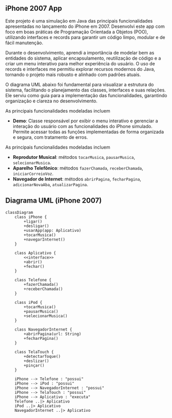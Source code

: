 
## iPhone 2007 App

Este projeto é uma simulação em Java das principais funcionalidades apresentadas no lançamento do iPhone em 2007. Desenvolvi este app com foco em boas práticas de Programação Orientada a Objetos (POO), utilizando interfaces e records para garantir um código limpo, modular e de fácil manutenção.

Durante o desenvolvimento, aprendi a importância de modelar bem as entidades do sistema, aplicar encapsulamento, reutilização de código e a criar um menu interativo para melhor experiência do usuário. O uso de records e interfaces me permitiu explorar recursos modernos do Java, tornando o projeto mais robusto e alinhado com padrões atuais.

O diagrama UML abaixo foi fundamental para visualizar a estrutura do sistema, facilitando o planejamento das classes, interfaces e suas relações. Ele serviu como guia para a implementação das funcionalidades, garantindo organização e clareza no desenvolvimento.

As principais funcionalidades modeladas incluem

- **Demo**: Classe responsável por exibir o menu interativo e gerenciar a interação do usuário com as funcionalidades do iPhone simulado. Permite acessar todas as funções implementadas de forma organizada e segura, com tratamento de erros.

As principais funcionalidades modeladas incluem

- **Reprodutor Musical**: métodos `tocarMusica`, `pausarMusica`, `selecionarMusica`.
- **Aparelho Telefônico**: métodos `fazerChamada`, `receberChamada`, `iniciarCorreioVoz`.
- **Navegador de Internet**: métodos `abrirPagina`, `fecharPagina`, `adicionarNovaAba`, `atualizarPagina`.

## Diagrama UML (iPhone 2007)

```mermaid
classDiagram
    class iPhone {
        +ligar()
        +desligar()
        +usarApp(app: Aplicativo)
        +tocarMusica()
        +navegarInternet()
    }

    class Aplicativo {
        <<interface>>
        +abrir()
        +fechar()
    }

    class Telefone {
        +fazerChamada()
        +receberChamada()
    }

    class iPod {
        +tocarMusica()
        +pausarMusica()
        +selecionarMusica()
    }

    class NavegadorInternet {
        +abrirPagina(url: String)
        +fecharPagina()
    }

    class TelaTouch {
        +detectarToque()
        +deslizar()
        +pinçar()
    }

    iPhone --> Telefone : "possui"
    iPhone --> iPod : "possui"
    iPhone --> NavegadorInternet : "possui"
    iPhone --> TelaTouch : "possui"
    iPhone --> Aplicativo : "executa"
    Telefone ..|> Aplicativo
    iPod ..|> Aplicativo
    NavegadorInternet ..|> Aplicativo

```
